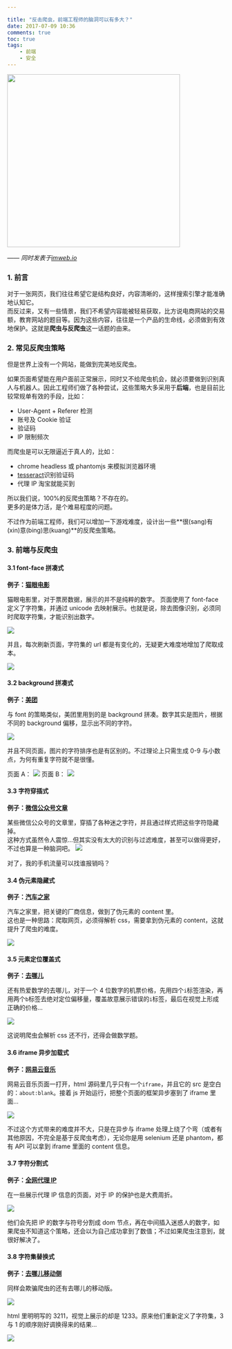```yaml
---

title: "反击爬虫，前端工程师的脑洞可以有多大？"
date: 2017-07-09 10:36
comments: true
toc: true
tags: 
	- 前端
	- 安全
---
```


<p><img src="http://7tszky.com1.z0.glb.clouddn.com/FmIvXiOiFFET4oPGkVU6rdDCl87S" width="400"></p>

_—— 同时发表于[imweb.io](http://imweb.io/topic/595b7161d6ca6b4f0ac71f05)_

### 1. 前言

对于一张网页，我们往往希望它是结构良好，内容清晰的，这样搜索引擎才能准确地认知它。  
而反过来，又有一些情景，我们不希望内容能被轻易获取，比方说电商网站的交易额，教育网站的题目等。因为这些内容，往往是一个产品的生命线，必须做到有效地保护。这就是**爬虫与反爬虫**这一话题的由来。

<!-- more -->

### 2. 常见反爬虫策略

但是世界上没有一个网站，能做到完美地反爬虫。

如果页面希望能在用户面前正常展示，同时又不给爬虫机会，就必须要做到识别真人与机器人。因此工程师们做了各种尝试，这些策略大多采用于**后端**，也是目前比较常规单有效的手段，比如：

- User-Agent + Referer 检测
- 账号及 Cookie 验证
- 验证码
- IP 限制频次

而爬虫是可以无限逼近于真人的，比如：

- chrome headless 或 phantomjs 来模拟浏览器环境
- [tesseract](http://udn.yyuap.com/doc/ae/920457.html)识别验证码
- 代理 IP 淘宝就能买到

所以我们说，100%的反爬虫策略？不存在的。  
更多的是体力活，是个难易程度的问题。

不过作为前端工程师，我们可以增加一下游戏难度，设计出一些**很(sang)有(xin)意(bing)思(kuang)**的反爬虫策略。

### 3. 前端与反爬虫

#### 3.1 font-face 拼凑式

**例子：[猫眼电影](http://maoyan.com/films/342601)**

猫眼电影里，对于票房数据，展示的并不是纯粹的数字。
页面使用了 font-face 定义了字符集，并通过 unicode 去映射展示。也就是说，除去图像识别，必须同时爬取字符集，才能识别出数字。

![](http://7tszky.com1.z0.glb.clouddn.com/Fr4tKHT39qEwCjjK7QlhWpHWNkvs)

并且，每次刷新页面，字符集的 url 都是有变化的，无疑更大难度地增加了爬取成本。

![](http://7tszky.com1.z0.glb.clouddn.com/FnBGGXcZgJ_PN9CbX5gVz_f5Y579)

#### 3.2 background 拼凑式

**例子：[美团](http://www.meituan.com/dianying/342601?#content)**

与 font 的策略类似，美团里用到的是 background 拼凑。数字其实是图片，根据不同的 background 偏移，显示出不同的字符。

![](http://7tszky.com1.z0.glb.clouddn.com/FvAROr33mC0rpTFO46Xtl3j-8HrW)

并且不同页面，图片的字符排序也是有区别的。不过理论上只需生成 0-9 与小数点，为何有重复字符就不是很懂。

页面 A：
![](http://7tszky.com1.z0.glb.clouddn.com/Fp_3RGHisGjjKoofp-W7oOx731ry)
页面 B：
![](http://7tszky.com1.z0.glb.clouddn.com/FiuQ2nSHzD6VoM2L_LDloXUo9ndL)

#### 3.3 字符穿插式

**例子：[微信公众号文章](https://mp.weixin.qq.com/s?__biz=MzI0MDYwNjk2OA==&mid=2247484365&idx=4&sn=291a93e8a4ce6e90d3b6ef8b98fe09c4&chksm=e919085ade6e814cc037ecf6a873f22da0e492911a4e539e6f8fdeff022806b4d248c4d54194&scene=4)**

某些微信公众号的文章里，穿插了各种迷之字符，并且通过样式把这些字符隐藏掉。  
这种方式虽然令人震惊…但其实没有太大的识别与过滤难度，甚至可以做得更好，不过也算是一种脑洞吧。
![](http://7tszky.com1.z0.glb.clouddn.com/FoFF_VXDYzM0DyLDjAbOz8ATzH59)

对了，我的手机流量可以找谁报销吗？

#### 3.4 伪元素隐藏式

**例子：[汽车之家](http://car.autohome.com.cn/config/series/3170.html)**

汽车之家里，把关键的厂商信息，做到了伪元素的 content 里。  
这也是一种思路：爬取网页，必须得解析 css，需要拿到伪元素的 content，这就提升了爬虫的难度。

![](http://7tszky.com1.z0.glb.clouddn.com/FslsPbUtQhM2uE_bK-LZw7NHynl5)

#### 3.5 元素定位覆盖式

**例子：[去哪儿](https://flight.qunar.com/site/oneway_list.htm?searchDepartureAirport=%E5%B9%BF%E5%B7%9E&searchArrivalAirport=%E5%8C%97%E4%BA%AC&searchDepartureTime=2017-07-06&searchArrivalTime=2017-07-09&nextNDays=0&startSearch=true&fromCode=CAN&toCode=BJS&from=qunarindex&lowestPrice=null)**

还有热爱数学的去哪儿，对于一个 4 位数字的机票价格，先用四个`i`标签渲染，再用两个`b`标签去绝对定位偏移量，覆盖故意展示错误的`i`标签，最后在视觉上形成正确的价格…

![](http://7tszky.com1.z0.glb.clouddn.com/FtZdGFs-53tAYT10GS_ukosJL8CF)

这说明爬虫会解析 css 还不行，还得会做数学题。

#### 3.6 iframe 异步加载式

**例子：[网易云音乐](http://music.163.com/#/song?id=424477863)**

网易云音乐页面一打开，html 源码里几乎只有一个`iframe`，并且它的 src 是空白的：`about:blank`。接着 js 开始运行，把整个页面的框架异步塞到了 iframe 里面…

![](http://7tszky.com1.z0.glb.clouddn.com/FjHp4gqXWu1YeYWVJ1vkMAgRzO-g)

不过这个方式带来的难度并不大，只是在异步与 iframe 处理上绕了个弯（或者有其他原因，不完全是基于反爬虫考虑），无论你是用 selenium 还是 phantom，都有 API 可以拿到 iframe 里面的 content 信息。

#### 3.7 字符分割式

**例子：[全网代理 IP](http://www.goubanjia.com/)**

在一些展示代理 IP 信息的页面，对于 IP 的保护也是大费周折。

![](http://7tszky.com1.z0.glb.clouddn.com/FiY93YeoTulfbXWBxfX3nrksVQVV)

他们会先把 IP 的数字与符号分割成 dom 节点，再在中间插入迷惑人的数字，如果爬虫不知道这个策略，还会以为自己成功拿到了数值；不过如果爬虫注意到，就很好解决了。

#### 3.8 字符集替换式

**例子：[去哪儿移动侧](https://m.flight.qunar.com/ncs/page/flightlist?depCity=%E5%8C%97%E4%BA%AC&arrCity=%E4%B8%8A%E6%B5%B7&goDate=2017-07-05&backDate=&sort=&airLine=&from=)**

同样会欺骗爬虫的还有去哪儿的移动版。

![](http://7tszky.com1.z0.glb.clouddn.com/Ft3i0NfbT8udcJ-OMIQQvdeU-LTb)

html 里明明写的 3211，视觉上展示的却是 1233。原来他们重新定义了字符集，3 与 1 的顺序刚好调换得来的结果…

![](http://7tszky.com1.z0.glb.clouddn.com/FoMbTu14ollkxEO0tSv7F55ZVxMq)
